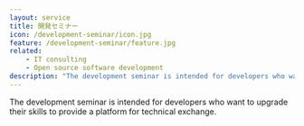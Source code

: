 ```yaml
---
layout: service
title: 開発セミナー
icon: /development-seminar/icon.jpg
feature: /development-seminar/feature.jpg
related: 
    - IT consulting
    - Open source software development
description: "The development seminar is intended for developers who want to upgrade their skills to provide a platform for technical exchange."
---
```

The development seminar is intended for developers who want to upgrade their skills to provide a platform for technical exchange.